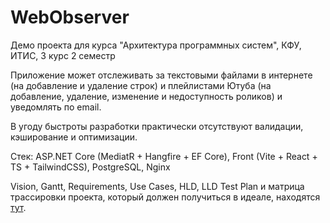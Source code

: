# WebObserver

Демо проекта для курса "Архитектура программных систем", КФУ, ИТИС, 3 курс 2 семестр

Приложение может отслеживать за текстовыми файлами в интернете (на добавление и удаление строк) и плейлистами Ютуба (на добавление, удаление, изменение и недоступность роликов) и уведомлять по email.

В угоду быстроты разработки практически отсутствуют валидации, кэширование и оптимизации.

Стек: ASP.NET Core (MediatR + Hangfire + EF Core), Front (Vite + React + TS + TailwindCSS), PostgreSQL, Nginx

Vision, Gantt, Requirements, Use Cases, HLD, LLD Test Plan и матрица трассировки проекта, который должен получиться в идеале, находятся [тут](https://drive.google.com/drive/folders/1OUBfhewM-XMhZkRCSxw7ie6BilGMhkzT).
